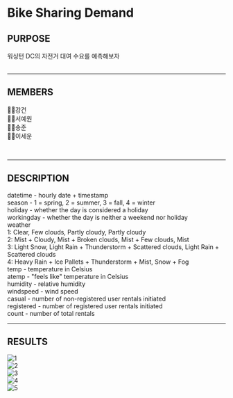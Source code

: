 # Bike Sharing Demand


## PURPOSE

워싱턴 DC의 자전거 대여 수요를 예측해보자<br/>
<br/>

---

## MEMBERS 

🦸‍♂️강건<br/>
🦸‍♀️서예원<br/>
👨‍⚕️송준<br/>
👨‍💼이세운<br/>

<br/>

---

## DESCRIPTION

datetime - hourly date + timestamp<br/>
season - 1 = spring, 2 = summer, 3 = fall, 4 = winter<br/>
holiday - whether the day is considered a holiday<br/>
workingday - whether the day is neither a weekend nor holiday<br/>
weather<br/>
1: Clear, Few clouds, Partly cloudy, Partly cloudy<br/>
2: Mist + Cloudy, Mist + Broken clouds, Mist + Few clouds, Mist<br/>
3: Light Snow, Light Rain + Thunderstorm + Scattered clouds, Light Rain + Scattered clouds<br/>
4: Heavy Rain + Ice Pallets + Thunderstorm + Mist, Snow + Fog<br/>
temp - temperature in Celsius<br/>
atemp - "feels like" temperature in Celsius<br/>
humidity - relative humidity<br/>
windspeed - wind speed<br/>
casual - number of non-registered user rentals initiated<br/>
registered - number of registered user rentals initiated<br/>
count - number of total rentals<br/>

---
## RESULTS
![1](https://user-images.githubusercontent.com/92356170/179180513-4e195bef-645c-4439-b0b1-00e9e96e499d.png)<br/>
![2](https://user-images.githubusercontent.com/92356170/179180519-27343d73-d8e6-4e5a-b3dd-0b5b220ce27e.png)<br/>
![3](https://user-images.githubusercontent.com/92356170/179180522-9951d87a-4efe-4947-aa84-f02cd06ef7f8.png)<br/>
![4](https://user-images.githubusercontent.com/92356170/179180523-bfbf0b8d-88cb-4486-b10d-75f5844adee9.png)<br/>
![5](https://user-images.githubusercontent.com/92356170/179180525-01296e0a-2c8c-4e80-995d-ed418adb3a5f.png)<br/>
